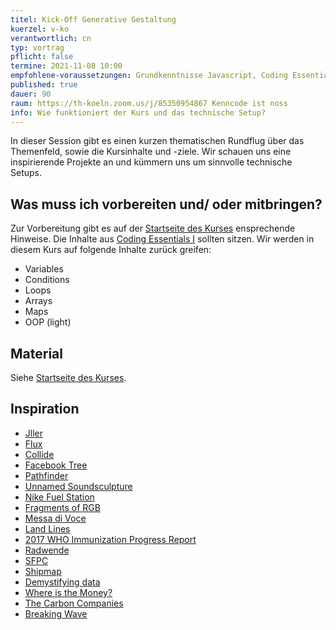 ```yaml
---
titel: Kick-Off Generative Gestaltung
kuerzel: v-ko
verantwortlich: cn
typ: vortrag
pflicht: false
termine: 2021-11-08 10:00
empfohlene-voraussetzungen: Grundkenntnisse Javascript, Coding Essentials I
published: true
dauer: 90
raum: https://th-koeln.zoom.us/j/85350954867 Kenncode ist noss
info: Wie funktioniert der Kurs und das technische Setup?
---
```


In dieser Session gibt es einen kurzen thematischen Rundflug über das Themenfeld, sowie die Kursinhalte und -ziele. Wir schauen uns eine inspirierende Projekte an und kümmern uns um sinnvolle technische Setups.


## Was muss ich vorbereiten und/ oder mitbringen?
Zur Vorbereitung gibt es auf der [Startseite des Kurses](/generative-gestaltung/#vorbereitung) ensprechende Hinweise. Die Inhalte aus [Coding Essentials I](https://staff.pages.coco.study/ce01/learning-materials/) sollten sitzen. Wir werden in diesem Kurs auf folgende Inhalte zurück greifen:

- Variables
- Conditions
- Loops
- Arrays
- Maps
- OOP (light)


## Material
Siehe [Startseite des Kurses](/generative-gestaltung/#vorbereitung).

## Inspiration
- [Jller](https://www.allesblinkt.com/projects/iller/)
- [Flux](https://onformative.com/work/ibm-flux)
- [Collide](https://onformative.com/work/collide)
- [Facebook Tree](https://onformative.com/work/4010-facebook-tree)
- [Pathfinder](https://onformative.com/work/pathfinder)
- [Unnamed Soundsculpture](https://onformative.com/work/unnamed-soundsculpture)
- [Nike Fuel Station](https://onformative.com/work/nike-fuel-station)
- [Fragments of RGB](https://onformative.com/work/fragments-of-rgb)
- [Messa di Voce](https://vimeo.com/2892576)
- [Land Lines](https://lines.chromeexperiments.com/)
- [2017 WHO Immunization Progress Report](https://stamen.com/work/who-immunization-2017/)
- [Radwende](https://www.s-v.de/de/produkte/radwende/)
- [SFPC](https://vimeo.com/159313947)
- [Shipmap](https://www.shipmap.org/)
- [Demystifying data](http://ippf.live.kiln.digital/)
- [Where is the Money?](https://www.theguardian.com/global-development-professionals-network/ng-interactive/2015/nov/19/who-saves-the-least-money-financial-exclusion-around-the-world-interactive-borrowing-savings-finance)
- [The Carbon Companies](https://www.theguardian.com/environment/interactive/2013/nov/20/which-fossil-fuel-companies-responsible-climate-change-interactive)
- [Breaking Wave](https://www.vice.com/de/article/9anevd/ueber-800-kugeln-springen-in-dieser-kinetischen-skulptur-muehelos-zwischen-ordnung-und-chaos-hin-und-her)
